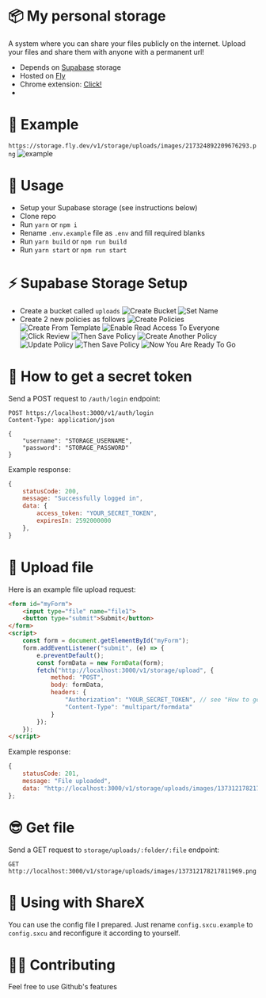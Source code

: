 # 📦 My personal storage
A system where you can share your files publicly on the internet. Upload your files and share them with anyone with a permanent url!
- Depends on [Supabase](https://supabase.io/) storage
- Hosted on [Fly](https://fly.io/)
- Chrome extension: [Click!](https://github.com/barbarbar338/storage-chrome-extension)
- 
# 🎁 Example
`https://storage.fly.dev/v1/storage/uploads/images/217324892209676293.png`
![example](https://storage.fly.dev/v1/storage/uploads/images/217324892209676293.png)

# 🎈 Usage
- Setup your Supabase storage (see instructions below)
- Clone repo
- Run `yarn` or `npm i`
- Rename `.env.example` file as `.env` and fill required blanks
- Run `yarn build` or `npm run build`
- Run `yarn start` or `npm run start` 

# ⚡️ Supabase Storage Setup
- Create a bucket called `uploads`
![Create Bucket](https://storage.fly.dev/v1/storage/uploads/images/214474010631733253.png)
![Set Name](https://storage.fly.dev/v1/storage/uploads/images/214476763441528847.png)
- Create 2 new policies as follows
![Create Policies](https://storage.fly.dev/v1/storage/uploads/images/214474469236932614.png)
![Create From Template](https://storage.fly.dev/v1/storage/uploads/images/214474618927448071.png)
![Enable Read Access To Everyone](https://storage.fly.dev/v1/storage/uploads/images/214474787119038472.png)
![Click Review](https://storage.fly.dev/v1/storage/uploads/images/214474952768880649.png)
![Then Save Policy](https://storage.fly.dev/v1/storage/uploads/images/214475066094780426.png)
![Create Another Policy](https://storage.fly.dev/v1/storage/uploads/images/214475499529961483.png)
![Update Policy](https://storage.fly.dev/v1/storage/uploads/images/214476197688639500.png)
![Then Save Policy](https://storage.fly.dev/v1/storage/uploads/images/214476313275269133.png)
![Now You Are Ready To Go](https://storage.fly.dev/v1/storage/uploads/images/214476505919651854.png)

# 🔑 How to get a secret token
Send a POST request to `/auth/login` endpoint:
```
POST https://localhost:3000/v1/auth/login
Content-Type: application/json

{
    "username": "STORAGE_USERNAME",
    "password": "STORAGE_PASSWORD"
}
```
Example response:
```js
{
    statusCode: 200,
    message: "Successfully logged in",
    data: {
        access_token: "YOUR_SECRET_TOKEN",
        expiresIn: 2592000000
    },
}
```

# 🧶 Upload file
Here is an example file upload request:
```html
<form id="myForm">
    <input type="file" name="file1">
    <button type="submit">Submit</button>
</form>
<script>
    const form = document.getElementById("myForm");
    form.addEventListener("submit", (e) => {
        e.preventDefault();
        const formData = new FormData(form);
        fetch("http://localhost:3000/v1/storage/upload", {
            method: "POST",
            body: formData,
            headers: {
                "Authorization": "YOUR_SECRET_TOKEN", // see "How to get secret token"
                "Content-Type": "multipart/formdata"
            }
        });
    });
</script>
```

Example response: 
```js
{
    statusCode: 201,
    message: "File uploaded",
    data: "http://localhost:3000/v1/storage/uploads/images/137312178217811969.png",
};
```

# 😎 Get file
Send a GET request to `storage/uploads/:folder/:file` endpoint:
```
GET http://localhost:3000/v1/storage/uploads/images/137312178217811969.png
```

# 🚀 Using with ShareX
You can use the config file I prepared. Just rename `config.sxcu.example` to `config.sxcu` and reconfigure it according to yourself.

# 🤼‍♂️ Contributing
Feel free to use Github's features
